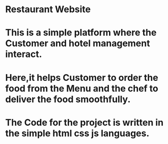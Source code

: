 # Restaurant Website
# This is a simple platform where the Customer and hotel management interact.
# Here,it helps Customer to order the food from the Menu and the chef to deliver the food smoothfully.
# The Code for the project is written in the simple html css js languages.
